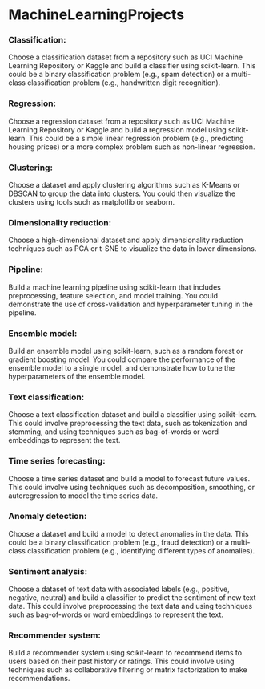 # MachineLearningProjects

### Classification:

Choose a classification dataset from a repository such as UCI Machine Learning Repository or Kaggle and build a classifier using scikit-learn. This could be a binary classification problem (e.g., spam detection) or a multi-class classification problem (e.g., handwritten digit recognition).

### Regression:

Choose a regression dataset from a repository such as UCI Machine Learning Repository or Kaggle and build a regression model using scikit-learn. This could be a simple linear regression problem (e.g., predicting housing prices) or a more complex problem such as non-linear regression.

### Clustering:

Choose a dataset and apply clustering algorithms such as K-Means or DBSCAN to group the data into clusters. You could then visualize the clusters using tools such as matplotlib or seaborn.

### Dimensionality reduction:

Choose a high-dimensional dataset and apply dimensionality reduction techniques such as PCA or t-SNE to visualize the data in lower dimensions.

### Pipeline:

Build a machine learning pipeline using scikit-learn that includes preprocessing, feature selection, and model training. You could demonstrate the use of cross-validation and hyperparameter tuning in the pipeline.

### Ensemble model:

Build an ensemble model using scikit-learn, such as a random forest or gradient boosting model. You could compare the performance of the ensemble model to a single model, and demonstrate how to tune the hyperparameters of the ensemble model.

### Text classification:

Choose a text classification dataset and build a classifier using scikit-learn. This could involve preprocessing the text data, such as tokenization and stemming, and using techniques such as bag-of-words or word embeddings to represent the text.

### Time series forecasting:

Choose a time series dataset and build a model to forecast future values. This could involve using techniques such as decomposition, smoothing, or autoregression to model the time series data.

### Anomaly detection:

Choose a dataset and build a model to detect anomalies in the data. This could be a binary classification problem (e.g., fraud detection) or a multi-class classification problem (e.g., identifying different types of anomalies).

### Sentiment analysis:

Choose a dataset of text data with associated labels (e.g., positive, negative, neutral) and build a classifier to predict the sentiment of new text data. This could involve preprocessing the text data and using techniques such as bag-of-words or word embeddings to represent the text.

### Recommender system:

Build a recommender system using scikit-learn to recommend items to users based on their past history or ratings. This could involve using techniques such as collaborative filtering or matrix factorization to make recommendations.
